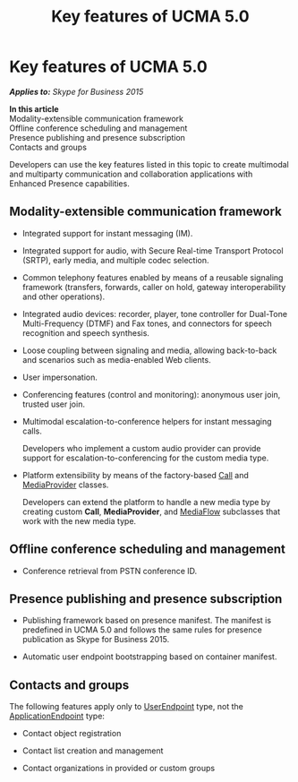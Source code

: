 ﻿---
title: Key features of UCMA 5.0
TOCTitle: Key features of UCMA 5.0
ms:assetid: 7d496be2-794a-4989-82a6-51cb840b964d
ms:mtpsurl: https://msdn.microsoft.com/en-us/library/Dn465947(v=office.16)
ms:contentKeyID: 65239788
ms.date: 07/27/2015
mtps_version: v=office.16
---

# Key features of UCMA 5.0


_**Applies to:** Skype for Business 2015_

**In this article**  
Modality-extensible communication framework  
Offline conference scheduling and management  
Presence publishing and presence subscription  
Contacts and groups  

Developers can use the key features listed in this topic to create multimodal and multiparty communication and collaboration applications with Enhanced Presence capabilities.

## Modality-extensible communication framework

  - Integrated support for instant messaging (IM).

  - Integrated support for audio, with Secure Real-time Transport Protocol (SRTP), early media, and multiple codec selection.

  - Common telephony features enabled by means of a reusable signaling framework (transfers, forwards, caller on hold, gateway interoperability and other operations).

  - Integrated audio devices: recorder, player, tone controller for Dual-Tone Multi-Frequency (DTMF) and Fax tones, and connectors for speech recognition and speech synthesis.

  - Loose coupling between signaling and media, allowing back-to-back and scenarios such as media-enabled Web clients.

  - User impersonation.

  - Conferencing features (control and monitoring): anonymous user join, trusted user join.

  - Multimodal escalation-to-conference helpers for instant messaging calls.
    
    Developers who implement a custom audio provider can provide support for escalation-to-conferencing for the custom media type.

  - Platform extensibility by means of the factory-based [Call](https://msdn.microsoft.com/en-us/library/hh384235\(v=office.16\)) and [MediaProvider](https://msdn.microsoft.com/en-us/library/hh383767\(v=office.16\)) classes.
    
    Developers can extend the platform to handle a new media type by creating custom **Call**, **MediaProvider**, and [MediaFlow](https://msdn.microsoft.com/en-us/library/hh366262\(v=office.16\)) subclasses that work with the new media type.

## Offline conference scheduling and management

  - Conference retrieval from PSTN conference ID.

## Presence publishing and presence subscription

  - Publishing framework based on presence manifest. The manifest is predefined in UCMA 5.0 and follows the same rules for presence publication as Skype for Business 2015.

  - Automatic user endpoint bootstrapping based on container manifest.

## Contacts and groups

The following features apply only to [UserEndpoint](https://msdn.microsoft.com/en-us/library/hh348819\(v=office.16\)) type, not the [ApplicationEndpoint](https://msdn.microsoft.com/en-us/library/hh384825\(v=office.16\)) type:

  - Contact object registration

  - Contact list creation and management

  - Contact organizations in provided or custom groups

